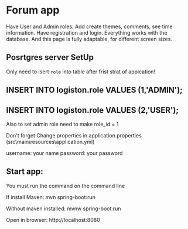 Forum app
========
Have User and Admin roles.
Add create themes, comments, see time information.
Have registration and login.
Everything works with the database.
And this page is fully adaptable, for different screen sizes.

Posrtgres server SetUp
--------------------
Only need to isert  `role` into table after frist strat of appication!

INSERT INTO logiston.role VALUES (1,'ADMIN');
--------------------
INSERT INTO logiston.role VALUES (2,'USER');
--------------------
Also to set admin role need to make role_id = 1

Don't forget Change properties in application.properties (src\main\resources\application.yml)

username: your name
password: your password

Start app:
---------
You must run the command on the command line

If install Maven: mvn spring-boot:run

Without maven installed: mvnw spring-boot:run

Open in browser: http://localhost:8080
